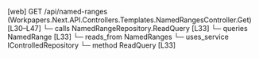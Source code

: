 [web] GET /api/named-ranges  (Workpapers.Next.API.Controllers.Templates.NamedRangesController.Get)  [L30–L47]
  └─ calls NamedRangeRepository.ReadQuery [L33]
  └─ queries NamedRange [L33]
    └─ reads_from NamedRanges
  └─ uses_service IControlledRepository<NamedRange>
    └─ method ReadQuery [L33]

